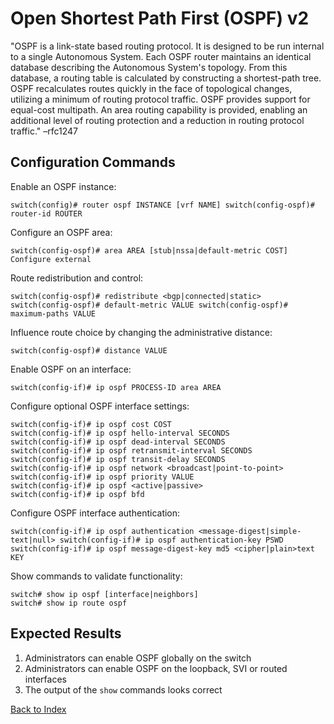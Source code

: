 # Open Shortest Path First (OSPF) v2 

"OSPF is a link-state based routing protocol. It is designed to be run internal to a single Autonomous System. Each OSPF router maintains an identical database describing the Autonomous System's topology. From this database, a routing table is calculated by constructing a shortest-path tree. OSPF recalculates routes quickly in the face of topological changes, utilizing a minimum of routing protocol traffic. OSPF provides support for equal-cost multipath. An area routing capability is provided, enabling an additional level of routing protection and a reduction in routing protocol traffic." –rfc1247 

## Configuration Commands 

Enable an OSPF instance: 

```text
switch(config)# router ospf INSTANCE [vrf NAME] switch(config-ospf)# router-id ROUTER
```

Configure an OSPF area:

```text
switch(config-ospf)# area AREA [stub|nssa|default-metric COST] Configure external 
```

Route redistribution and control: 

```text
switch(config-ospf)# redistribute <bgp|connected|static> 
switch(config-ospf)# default-metric VALUE switch(config-ospf)# maximum-paths VALUE
```

Influence route choice by changing the administrative distance: 

```text
switch(config-ospf)# distance VALUE 
```

Enable OSPF on an interface: 

```text
switch(config-if)# ip ospf PROCESS-ID area AREA
```

Configure optional OSPF interface settings: 

```text
switch(config-if)# ip ospf cost COST
switch(config-if)# ip ospf hello-interval SECONDS
switch(config-if)# ip ospf dead-interval SECONDS
switch(config-if)# ip ospf retransmit-interval SECONDS
switch(config-if)# ip ospf transit-delay SECONDS
switch(config-if)# ip ospf network <broadcast|point-to-point> 
switch(config-if)# ip ospf priority VALUE
switch(config-if)# ip ospf <active|passive>
switch(config-if)# ip ospf bfd
```

Configure OSPF interface authentication:

```text
switch(config-if)# ip ospf authentication <message-digest|simple-text|null> switch(config-if)# ip ospf authentication-key PSWD
switch(config-if)# ip ospf message-digest-key md5 <cipher|plain>text KEY 
```

Show commands to validate functionality:  

```text
switch# show ip ospf [interface|neighbors]
switch# show ip route ospf
```

## Expected Results 

1. Administrators can enable OSPF globally on the switch
2. Administrators can enable OSPF on the loopback, SVI or routed interfaces
3. The output of the `show` commands looks correct

[Back to Index](../index.md)



